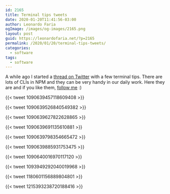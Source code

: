 ```yaml
---
id: 2165
title: Terminal tips tweets
date: 2020-01-20T11:41:56-03:00
author: Leonardo Faria
ogImage: /images/og-images/2165.png
layout: post
guid: https://leonardofaria.net/?p=2165
permalink: /2020/01/20/terminal-tips-tweets/
categories:
  - software
tags:
  - software
---
```


A while ago I started a [thread on Twitter](https://twitter.com/leozera/status/1090639374109138946) with a few terminal tips. There are lots of CLIs in NPM and they can be very handy in our daily work. Here they are and if you like them, [follow me](https://twitter.com/leozera) :)


{{< tweet 1090639457118609408 >}}

{{< tweet 1090639526840549382 >}}

{{< tweet 1090639627822628865 >}}

{{< tweet 1090639691135610881 >}}

{{< tweet 1090639798354665472 >}}

{{< tweet 1090639885931753475 >}}

{{< tweet 1090640016970117120 >}}

{{< tweet 1093949292040019968 >}}

{{< tweet 1180601156889804801 >}}

{{< tweet 1215393238720188416 >}}
